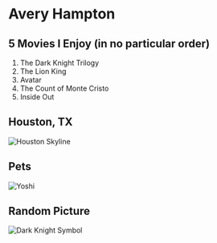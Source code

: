 # Avery Hampton

## 5 Movies I Enjoy **(in no particular order)**
1. The Dark Knight Trilogy
1. The Lion King
1. Avatar
1. The Count of Monte Cristo
1. Inside Out
## Houston, TX
![Houston Skyline](/images/Downtown_Houston,_TX-480x300.jpg)
## Pets
![Yoshi](/images/images.jpg)
## Random Picture
![Dark Knight Symbol](/images/dark-knight-symbol-480x300.jpg)